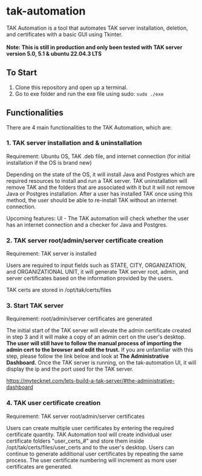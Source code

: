 # tak-automation
TAK Automation is a tool that automates TAK server installation, deletion, and certificates with a basic GUI using Tkinter. <br><br>
**Note: This is still in production and only been tested with TAK server version 5.0, 5.1 & ubuntu 22.04.3 LTS**

## To Start
1. Clone this repository and open up a terminal. <br>
2. Go to exe folder and run the exe file using sudo: ```sudo ./exe```

## Functionalities
There are 4 main functionalities to the TAK Automation, which are:

### 1. TAK server installation and & uninstallation
Requirement: Ubuntu OS, TAK .deb file, and internet connection (for initial installation if the OS is brand new)

Depending on the state of the OS, it will install Java and Postgres which are required resources to install and run a TAK server. TAK uninstallation will remove TAK and the folders that are associated with it but it will not remove Java or Postgres installation. After a user has installed TAK once using this method, the user should be able to re-install TAK without an internet connection.

Upcoming features: UI - The TAK automation will check whether the user has an internet connection and a checker for Java and Postgres.

### 2. TAK server root/admin/server certificate creation
Requirement: TAK server is installed

Users are required to input fields such as STATE, CITY, ORGANIZATION, and ORGANIZATIONAL UNIT, it will generate TAK server root, admin, and server certificates based on the information provided by the users.

TAK certs are stored in /opt/tak/certs/files

### 3. Start TAK server
Requirement: root/admin/server certificates are generated

The initial start of the TAK server will elevate the admin certificate created in step 3 and it will make a copy of an admin cert on the user's desktop. **The user will still have to follow the manual process of importing the admin cert to the browser and edit the trust.** If you are unfamiliar with this step, please follow the link below and look at **The Administrative Dashboard.** Once the TAK server is running, on the tak-automation UI, it will display the ip and the port used for the TAK server.

https://mytecknet.com/lets-build-a-tak-server/#the-administrative-dashboard

### 4. TAK user certificate creation
Requirement: TAK server root/admin/server certificates

Users can create multiple user certificates by entering the required certificate quantity. TAK Automation tool will create individual user certificate folders "user_certs_#" and store them inside /opt/tak/certs/files/user_certs and to the user's desktop. Users can continue to generate additional user certificates by repeating the same process. The user certificate numbering will increment as more user certificates are generated.


